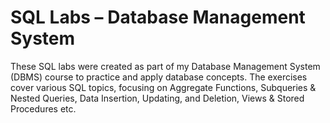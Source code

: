 # SQL Labs – Database Management System
These SQL labs were created as part of my Database Management System (DBMS) course to practice and apply database concepts. The exercises cover various SQL topics, focusing on Aggregate Functions, Subqueries & Nested Queries, Data Insertion, Updating, and Deletion, Views & Stored Procedures etc.
